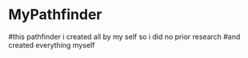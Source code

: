 # MyPathfinder
#this pathfinder i created all by my self so i did no prior research
#and created everything myself

